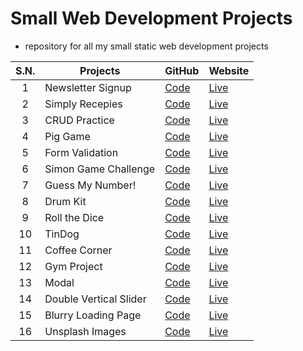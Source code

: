 # Small Web Development Projects

- repository for all my small static web development projects

| S.N. | Projects               | GitHub                                                                               | Website                                                      |
| :--: | ---------------------- | ------------------------------------------------------------------------------------ | ------------------------------------------------------------ |
|  1   | Newsletter Signup      | [Code](https://github.com/sthsuyash/Web-Projects/tree/main/Pig-Game)                 | [Live]()                                                     |
|  2   | Simply Recepies        | [Code](https://github.com/sthsuyash/Web-Projects/tree/main/Pig-Game)                 | [Live](https://simply-recepies.netlify.app/)                 |
|  3   | CRUD Practice          | [Code](https://github.com/sthsuyash/Web-Projects/tree/main/Pig-Game)                 | [Live]()                                                     |
|  4   | Pig Game               | [Code](https://github.com/sthsuyash/Web-Projects/tree/main/Pig-Game)                 | [Live](https://pig-game-sthsuyash.netlify.app)               |
|  5   | Form Validation        | [Code](https://github.com/sthsuyash/Web-Projects/tree/main/JS_FormValidation)        | [Live](https://js-form-validation-sthsuyash.netlify.app)     |
|  6   | Simon Game Challenge   | [Code](https://github.com/sthsuyash/Web-Projects/tree/main/Simon%20Game%20Challenge) | [Live](https://simon-game-challenge-sthsuyash.netlify.app/)  |
|  7   | Guess My Number!       | [Code](https://github.com/sthsuyash/Web-Projects/tree/main/Guess-my-number)          | [Live](https://guess-my-number-sthsuyash.netlify.app)        |
|  8   | Drum Kit               | [Code](https://github.com/sthsuyash/Web-Projects/tree/main/Drum%20Kit)               | [Live](https://drum-kit-sthsuyash.netlify.app/)              |
|  9   | Roll the Dice          | [Code](https://github.com/sthsuyash/Web-Projects/tree/main/Roll%20the%20Dice)        | [Live](https://roll-the-dice-sthsuyash.netlify.app/)         |
|  10  | TinDog                 | [Code](https://github.com/sthsuyash/Web-Projects/tree/main/TinDog)                   | [Live](https://tindog-sthsuyash.netlify.app)                 |
|  11  | Coffee Corner          | [Code](https://github.com/sthsuyash/Web-Projects/tree/main/coffee-Corner)            | [Live](https://coffee-corner-sthsuyash.netlify.app)          |
|  12  | Gym Project            | [Code](https://github.com/sthsuyash/Web-Projects/tree/main/gymProject)               | [Live](https://gym-project-sthsuyash.netlify.app)            |
|  13  | Modal                  | [Code](https://github.com/sthsuyash/Web-Projects/tree/main/Modal)                    | [Live](https://modal-sthsuyash.netlify.app)                  |
|  14  | Double Vertical Slider | [Code](https://github.com/sthsuyash/Web-Projects/tree/main/Double-vertical-slider)   | [Live](https://double-vertical-slider-sthsuyash.netlify.app) |
|  15  | Blurry Loading Page    | [Code](https://github.com/sthsuyash/Web-Projects/tree/main/Blurry-Loading)           | [Live](https://blurry-loading-sthsuyash.netlify.app/)        |
|  16  | Unsplash Images        | [Code](https://github.com/sthsuyash/Web-Projects/tree/main/Unsplash_images)          | [Live](https://unsplash-imag.netlify.app)                    |
